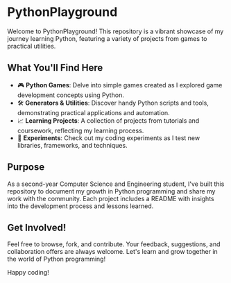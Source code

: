 # PythonPlayground

Welcome to PythonPlayground! This repository is a vibrant showcase of my journey learning Python, featuring a variety of projects from games to practical utilities.

## What You'll Find Here

- 🎮 **Python Games**: Delve into simple games created as I explored game development concepts using Python.
- 🛠️ **Generators & Utilities**: Discover handy Python scripts and tools, demonstrating practical applications and automation.
- 📈 **Learning Projects**: A collection of projects from tutorials and coursework, reflecting my learning process.
- 🧪 **Experiments**: Check out my coding experiments as I test new libraries, frameworks, and techniques.

## Purpose

As a second-year Computer Science and Engineering student, I've built this repository to document my growth in Python programming and share my work with the community. Each project includes a README with insights into the development process and lessons learned.

## Get Involved!

Feel free to browse, fork, and contribute. Your feedback, suggestions, and collaboration offers are always welcome. Let's learn and grow together in the world of Python programming!

Happy coding!
